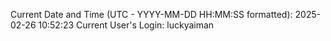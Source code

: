 Current Date and Time (UTC - YYYY-MM-DD HH:MM:SS formatted): 2025-02-26 10:52:23
Current User's Login: luckyaiman
